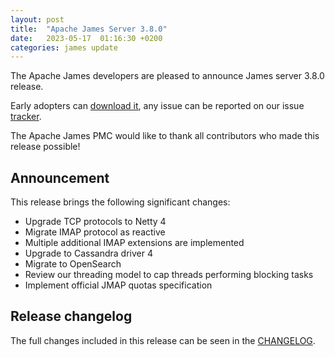 ```yaml
---
layout: post
title:  "Apache James Server 3.8.0"
date:   2023-05-17  01:16:30 +0200
categories: james update
---
```


The Apache James developers are pleased to announce James server 3.8.0 release.

Early adopters can [download it][download], any issue can be reported on our issue [tracker][tracker].

The Apache James PMC would like to thank all contributors who made this release possible!

## Announcement

This release brings the following significant changes:

 - Upgrade TCP protocols to Netty 4
 - Migrate IMAP protocol as reactive
 - Multiple additional IMAP extensions are implemented
 - Upgrade to Cassandra driver 4
 - Migrate to OpenSearch
 - Review our threading model to cap threads performing blocking tasks
 - Implement official JMAP quotas specification

## Release changelog

The full changes included in this release can be seen in the [CHANGELOG][CHANGELOG].

[CHANGELOG]: https://github.com/apache/james-project/blob/master/CHANGELOG.md#380---2023-05-17
[tracker]: https://issues.apache.org/jira/browse/JAMES
[download]: http://james.apache.org/download.cgi#Apache_James_Server
